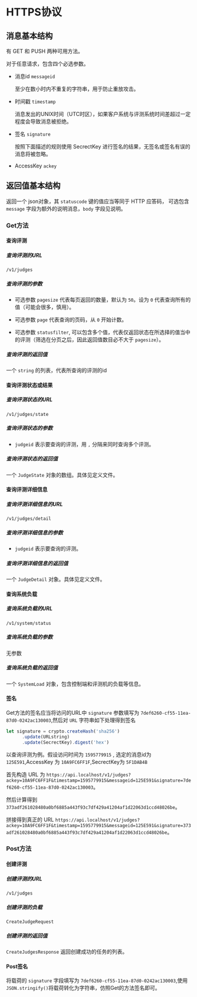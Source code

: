 # HTTPS协议

## 消息基本结构

有 GET 和 PUSH 两种可用方法。

对于任意请求，包含四个必选参数。

- 消息id `messageid`

  至少在数小时内不重复的字符串，用于防止重放攻击。

- 时间戳 `timestamp`

  消息发出的UNIX时间（UTC时区），如果客户系统与评测系统时间差超过一定程度会导致消息被拒绝。

- 签名 `signature`

  按照下面描述的规则使用 SecrectKey 进行签名的结果，无签名或签名有误的消息将被忽略。

- AccessKey `ackey`

## 返回值基本结构

返回一个 json对象，其 `statuscode` 键的值应当等同于 HTTP 应答码，
可选包含 `message` 字段为额外的说明消息，`body` 字段见说明。

### Get方法

#### 查询评测

##### 查询评测的URL

`/v1/judges`

##### 查询评测的参数

- 可选参数 `pagesize` 代表每页返回的数量，默认为 `50`。设为 `0` 代表查询所有的值（可能会很多，慎用）。

- 可选参数 `page` 代表查询的页码，从 `0` 开始计数。

- 可选参数 `statusfilter`, 可以包含多个值，代表仅返回状态在所选择的值当中的评测（筛选在分页之后，因此返回值数目必不大于 `pagesize`）。

<!-- - 可选参数 `order` , 支持按 `time` 排序 -->

##### 查询评测的返回值

一个 `string` 的列表，代表所查询的评测的id

#### 查询评测状态或结果

##### 查询评测状态的URL

`/v1/judges/state`

##### 查询评测状态的参数

- `judgeid` 表示要查询的评测，用 `,` 分隔来同时查询多个评测。

##### 查询评测状态的返回值

一个 `JudgeState` 对象的数组。具体见定义文件。

#### 查询评测详细信息

##### 查询评测详细信息的URL

`/v1/judges/detail`

##### 查询评测详细信息的参数

- `judgeid` 表示要查询的评测。

##### 查询评测详细信息的返回值

一个 `JudgeDetail` 对象。具体见定义文件。

#### 查询系统负载

##### 查询系统负载的URL

`/v1/system/status`

##### 查询系统负载的参数

无参数

##### 查询系统负载的返回值

一个 `SystemLoad` 对象，包含控制端和评测机的负载等信息。

#### 签名

Get方法的签名应当将访问的URL中 `signature` 参数填写为 `7def6260-cf55-11ea-87d0-0242ac130003`,然后对 `URL` 字符串如下处理得到签名

```typescript
let signature = crypto.createHash('sha256')
      .update(URLstring)
      .update(SecrectKey).digest('hex')
```

以查询评测为例。假设访问时间为 `1595779915` , 选定的消息id为 `125E591`,AccessKey 为 `10A9FC6FF1F`,SecrectKey为 `5F1DAB4B`

首先构造 URL 为 `https://api.localhost/v1/judges?ackey=10A9FC6FF1F&timestamp=1595779915&messageid=125E591&signature=7def6260-cf55-11ea-87d0-0242ac130003`。

然后计算得到 `373adf261028480a0bf6885a443f93c7df429a41204af1d22063d1ccd48026be`。

拼接得到真正的 URL `https://api.localhost/v1/judges?ackey=10A9FC6FF1F&timestamp=1595779915&messageid=125E591&signature=373adf261028480a0bf6885a443f93c7df429a41204af1d22063d1ccd48026be`。

### Post方法

#### 创建评测

##### 创建评测的URL

`/v1/judges`

##### 创建评测的负载

`CreateJudgeRequest`

##### 创建评测的返回值

`CreateJudgesResponse` 返回创建成功的任务的列表。

#### Post签名

将载荷的 `signature` 字段填写为 `7def6260-cf55-11ea-87d0-0242ac130003`,使用 `JSON.stringify()`将载荷转化为字符串，仿照Get的方法签名即可。
